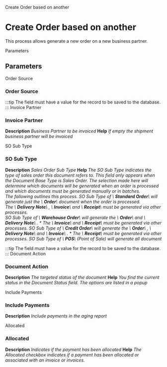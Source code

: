
Create Order based on another
# Create Order based on another


This process allows generate a new order on a new business partner.

Parameters
## Parameters


Order Source
### Order Source


:::tip
The field must have a value for the record to be saved to the database.
:::
Invoice Partner
### Invoice Partner

**Description**
 *Business Partner to be invoiced*
**Help**
 *If empty the shipment business partner will be invoiced*

SO Sub Type
### SO Sub Type

**Description**
 *Sales Order Sub Type*
**Help**
 *The SO Sub Type indicates the type of sales order this document refers to.  This field only appears when the Document Base Type is Sales Order.  The selection made here will determine which documents will be generated when an order is processed and which documents must be generated manually or in batches.  
The following outlines this process.
SO Sub Type of \ **Standard Order**\  will generate just the \ **Order**\  document when the order is processed.  
The \ **Delivery Note**\ , \ **Invoice**\  and \ **Receipt**\  must be generated via other processes.  
SO Sub Type of \ **Warehouse Order**\  will generate the \ **Order**\  and \ **Delivery Note**\ . *  The \ **Invoice**\  and \ **Receipt**\  must be generated via other processes.
SO Sub Type of \ **Credit Order**\  will generate the \ **Order**\ , \ **Delivery Note**\  and \ **Invoice**\ . *  The \ **Receipt**\  must be generated via other processes.
SO Sub Type of \ **POS**\  (Point of Sale) will generate all document*

:::tip
The field must have a value for the record to be saved to the database.
:::
Document Action
### Document Action

**Description**
 *The targeted status of the document*
**Help**
 *You find the current status in the Document Status field. The options are listed in a popup*

Include Payments
### Include Payments

**Description**
 *Include payments in the aging report*

Allocated
### Allocated

**Description**
 *Indicates if the payment has been allocated*
**Help**
 *The Allocated checkbox indicates if a payment has been allocated or associated with an invoice or invoices.*
